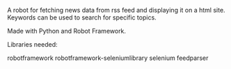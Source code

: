 A robot for fetching news data from rss feed and displaying it on a html site.
Keywords can be used to search for specific topics.

Made with Python and Robot Framework.

Libraries needed:

robotframework
robotframework-seleniumlibrary
selenium
feedparser